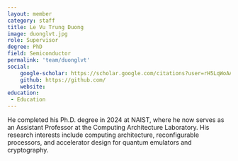 ```yaml
---
layout: member
category: staff
title: Le Vu Trung Duong
image: duonglvt.jpg
role: Supervisor
degree: PhD
field: Semiconductor
permalink: 'team/duonglvt'
social:
    google-scholar: https://scholar.google.com/citations?user=rH5LqWoAAAAJ&hl=en
    github: https://github.com/
    website: 
education:
 - Education
---
```

He completed his Ph.D. degree in 2024 at NAIST, where he now serves as an Assistant Professor at the Computing Architecture Laboratory. His research interests include computing architecture, reconfigurable processors, and accelerator design for quantum emulators and cryptography.
